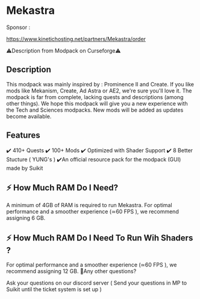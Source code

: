 # Mekastra
Sponsor :

https://www.kinetichosting.net/partners/Mekastra/order

⚠️Description from Modpack on Curseforge⚠️

Description
-
This modpack was mainly inspired by : Prominence II and Create. If you like mods like Mekanism, Create, Ad Astra or AE2, we're sure you'll love it.
The modpack is far from complete, lacking quests and descriptions (among other things).
We hope this modpack will give you a new experience with the Tech and Sciences modpacks.
New mods will be added as updates become available.



Features
-
✔️ 410+ Quests
✔️ 100+ Mods
✔️ Optimized with Shader Support
✔️ 8 Better Stucture ( YUNG's )
✔️An official resource pack for the modpack (GUI) made by Suikit

⚡ How Much RAM Do I Need? 
-
A minimum of 4GB of RAM is required to run Mekastra.
For optimal performance and a smoother experience (≃60 FPS ), we recommend assigning 6 GB.

⚡ How Much RAM Do I Need To Run Wih Shaders ?
-
For optimal performance and a smoother experience (≃60 FPS ), we recommend assigning 12 GB.
💭Any other questions?


Ask your questions on our discord server ( Send your questions in MP to Suikit until the ticket system is set up )

